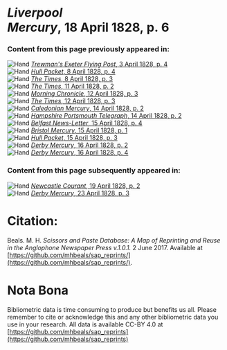 # *Liverpool Mercury*, 18 April 1828, p. 6  
  
### Content from this page previously appeared in:  
![Hand](http://scissorsandpaste.net/wp-content/uploads/2017/06/smallhandpointer.png) [*Trewman's Exeter Flying Post*, 3 April 1828, p. 4](https://mhbeals.github.io/sap_html/Trewman's-Exeter-Flying-Post/Trewman's-Exeter-Flying-Post-3-April-1828-p-4)  
![Hand](http://scissorsandpaste.net/wp-content/uploads/2017/06/smallhandpointer.png) [*Hull Packet*, 8 April 1828, p. 4](https://mhbeals.github.io/sap_html/Hull-Packet/Hull-Packet-8-April-1828-p-4)  
![Hand](http://scissorsandpaste.net/wp-content/uploads/2017/06/smallhandpointer.png) [*The Times*, 8 April 1828, p. 3](https://mhbeals.github.io/sap_html/The-Times/The-Times-8-April-1828-p-3)  
![Hand](http://scissorsandpaste.net/wp-content/uploads/2017/06/smallhandpointer.png) [*The Times*, 11 April 1828, p. 2](https://mhbeals.github.io/sap_html/The-Times/The-Times-11-April-1828-p-2)  
![Hand](http://scissorsandpaste.net/wp-content/uploads/2017/06/smallhandpointer.png) [*Morning Chronicle*, 12 April 1828, p. 3](https://mhbeals.github.io/sap_html/Morning-Chronicle/Morning-Chronicle-12-April-1828-p-3)  
![Hand](http://scissorsandpaste.net/wp-content/uploads/2017/06/smallhandpointer.png) [*The Times*, 12 April 1828, p. 3](https://mhbeals.github.io/sap_html/The-Times/The-Times-12-April-1828-p-3)  
![Hand](http://scissorsandpaste.net/wp-content/uploads/2017/06/smallhandpointer.png) [*Caledonian Mercury*, 14 April 1828, p. 2](https://mhbeals.github.io/sap_html/Caledonian-Mercury/Caledonian-Mercury-14-April-1828-p-2)  
![Hand](http://scissorsandpaste.net/wp-content/uploads/2017/06/smallhandpointer.png) [*Hampshire Portsmouth Telegraph*, 14 April 1828, p. 2](https://mhbeals.github.io/sap_html/Hampshire-Portsmouth-Telegraph/Hampshire-Portsmouth-Telegraph-14-April-1828-p-2)  
![Hand](http://scissorsandpaste.net/wp-content/uploads/2017/06/smallhandpointer.png) [*Belfast News-Letter*, 15 April 1828, p. 4](https://mhbeals.github.io/sap_html/Belfast-News-Letter/Belfast-News-Letter-15-April-1828-p-4)  
![Hand](http://scissorsandpaste.net/wp-content/uploads/2017/06/smallhandpointer.png) [*Bristol Mercury*, 15 April 1828, p. 1](https://mhbeals.github.io/sap_html/Bristol-Mercury/Bristol-Mercury-15-April-1828-p-1)  
![Hand](http://scissorsandpaste.net/wp-content/uploads/2017/06/smallhandpointer.png) [*Hull Packet*, 15 April 1828, p. 3](https://mhbeals.github.io/sap_html/Hull-Packet/Hull-Packet-15-April-1828-p-3)  
![Hand](http://scissorsandpaste.net/wp-content/uploads/2017/06/smallhandpointer.png) [*Derby Mercury*, 16 April 1828, p. 2](https://mhbeals.github.io/sap_html/Derby-Mercury/Derby-Mercury-16-April-1828-p-2)  
![Hand](http://scissorsandpaste.net/wp-content/uploads/2017/06/smallhandpointer.png) [*Derby Mercury*, 16 April 1828, p. 4](https://mhbeals.github.io/sap_html/Derby-Mercury/Derby-Mercury-16-April-1828-p-4)  
  
### Content from this page subsequently appeared in:  
![Hand](http://scissorsandpaste.net/wp-content/uploads/2017/06/smallhandpointer.png) [*Newcastle Courant*, 19 April 1828, p. 2](https://mhbeals.github.io/sap_html/Newcastle-Courant/Newcastle-Courant-19-April-1828-p-2)  
![Hand](http://scissorsandpaste.net/wp-content/uploads/2017/06/smallhandpointer.png) [*Derby Mercury*, 23 April 1828, p. 3](https://mhbeals.github.io/sap_html/Derby-Mercury/Derby-Mercury-23-April-1828-p-3)  


# Citation: 

Beals. M. H. *Scissors and Paste Database: A Map of Reprinting and Reuse in the Anglophone Newspaper Press v.1.0.1.* 2 June 2017. Available at [https://github.com/mhbeals/sap_reprints/](https://github.com/mhbeals/sap_reprints/). 

# Nota Bona

Bibliometric data is time consuming to produce but benefits us all. Please remember to cite or acknowledge this and any other bibliometric data you use in your research. All data is available CC-BY 4.0 at [https://github.com/mhbeals/sap_reprints](https://github.com/mhbeals/sap_reprints)